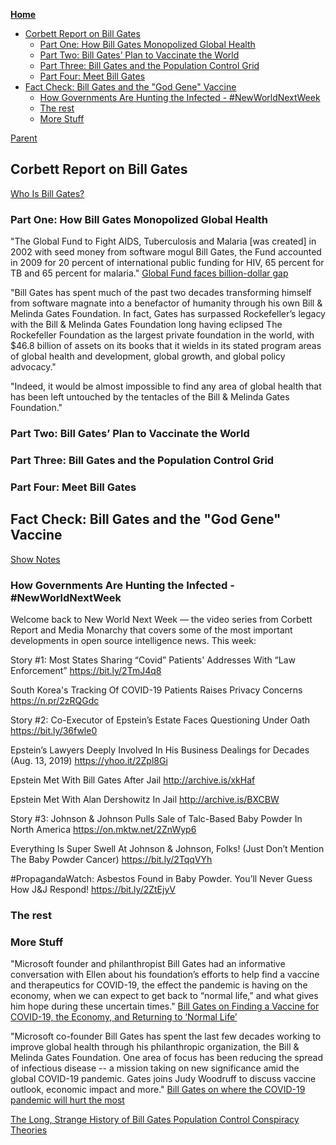 <!-- START doctoc generated TOC please keep comment here to allow auto update -->
<!-- DON'T EDIT THIS SECTION, INSTEAD RE-RUN doctoc TO UPDATE -->
**[Home](#pages/blog/cv19/index)**

- [Corbett Report on Bill Gates](#corbett-report-on-bill-gates)
  - [Part One: How Bill Gates Monopolized Global Health](#part-one-how-bill-gates-monopolized-global-health)
  - [Part Two: Bill Gates’ Plan to Vaccinate the World](#part-two-bill-gates-plan-to-vaccinate-the-world)
  - [Part Three: Bill Gates and the Population Control Grid](#part-three-bill-gates-and-the-population-control-grid)
  - [Part Four: Meet Bill Gates](#part-four-meet-bill-gates)
- [Fact Check: Bill Gates and the "God Gene" Vaccine](#fact-check-bill-gates-and-the-god-gene-vaccine)
  - [How Governments Are Hunting the Infected - #NewWorldNextWeek](#how-governments-are-hunting-the-infected---newworldnextweek)
  - [The rest](#the-rest)
  - [More Stuff](#more-stuff)

<!-- END doctoc generated TOC please keep comment here to allow auto update -->

[Parent](#pages/blog/cv19/bilmel)

## Corbett Report on Bill Gates

[Who Is Bill Gates?](https://www.corbettreport.com/gates/)

### Part One: How Bill Gates Monopolized Global Health

"The Global Fund to Fight AIDS, Tuberculosis and Malaria [was created] in 
2002 with seed money from software mogul Bill Gates, the Fund accounted in 
2009 for 20 percent of international public funding for HIV, 65 percent for 
TB and 65 percent for malaria."
[Global Fund faces billion-dollar gap](https://archive.fo/20130124180843/http://www.google.com/hostednews/afp/article/ALeqM5h6Ih8CYz1SqAKYjI-SiowJgu8BSA?docId=CNG.07d4a47a8ce76f0e07e322726bdf65a2.6f1)

"Bill Gates has spent much of the past two decades transforming 
himself from software magnate into a benefactor of humanity through his own 
Bill & Melinda Gates Foundation. In fact, Gates has surpassed Rockefeller’s 
legacy with the Bill & Melinda Gates Foundation long having eclipsed The 
Rockefeller Foundation as the largest private foundation in the world, with 
$46.8 billion of assets on its books that it wields in its stated program areas 
of global health and development, global growth, and global policy advocacy."

"Indeed, it would be almost impossible to find any area of global health that 
has been left untouched by the tentacles of the Bill & Melinda Gates Foundation."

<div class="video-view" data-id="wQSYdAX_9JY"></div>


### Part Two: Bill Gates’ Plan to Vaccinate the World

<div class="video-view" data-id="o7A_cMpKm6w"></div>

### Part Three: Bill Gates and the Population Control Grid

<div class="video-view" data-id="igx86PoU7v8"></div>

### Part Four: Meet Bill Gates

<div class="video-view" data-id="DSvhPnUgyz8"></div>

## Fact Check: Bill Gates and the "God Gene" Vaccine

[Show Notes](https://www.corbettreport.com/fact-check-bill-gates-and-the-god-gene-vaccine/)

<div class="video-view" data-id="DawyMdbRQSU"></div>

### How Governments Are Hunting the Infected - #NewWorldNextWeek

Welcome back to New World Next Week — the video series from Corbett Report and Media Monarchy that covers some of the most important developments in open source intelligence news. This week:

Story #1: Most States Sharing “Covid” Patients' Addresses With “Law Enforcement”
https://bit.ly/2TmJ4q8

South Korea's Tracking Of COVID-19 Patients Raises Privacy Concerns
https://n.pr/2zRQGdc

Story #2: Co-Executor of Epstein’s Estate Faces Questioning Under Oath
https://bit.ly/36fwle0

Epstein’s Lawyers Deeply Involved In His Business Dealings for Decades (Aug. 13, 2019)
https://yhoo.it/2Zpl8Gi

Epstein Met With Bill Gates After Jail
http://archive.is/xkHaf

Epstein Met With Alan Dershowitz In Jail 
http://archive.is/BXCBW

Story #3: Johnson & Johnson Pulls Sale of Talc-Based Baby Powder In North America
https://on.mktw.net/2ZnWyp6

Everything Is Super Swell At Johnson & Johnson, Folks! (Just Don’t Mention The Baby Powder Cancer)
https://bit.ly/2TqqVYh

#PropagandaWatch: Asbestos Found in Baby Powder. You’ll Never Guess How J&J Respond!
https://bit.ly/2ZtEjyV


<div class="video-view" data-id="HfqdSG4dtsg"></div>

### The rest

<div class="video-view" data-id="3Jg4jzDmMac"></div>

<div class="video-view" data-id="k1trzdmwR2M"></div>

<div class="video-view" data-id="8lh-HGcXE1Q"></div>

### More Stuff

"Microsoft founder and philanthropist Bill Gates had an informative 
conversation with Ellen about his foundation’s efforts to help find a vaccine 
and therapeutics for COVID-19, the effect the pandemic is having on the 
economy, when we can expect to get back to “normal life,” and what gives him 
hope during these uncertain times."
[Bill Gates on Finding a Vaccine for COVID-19, the Economy, and Returning to ‘Normal Life’](https://www.youtube.com/watch?v=5oEcxMfwJnw)

"Microsoft co-founder Bill Gates has spent the last few decades working to 
improve global health through his philanthropic organization, the Bill & 
Melinda Gates Foundation. One area of focus has been reducing the spread of 
infectious disease -- a mission taking on new significance amid the global 
COVID-19 pandemic. Gates joins Judy Woodruff to discuss vaccine outlook, 
economic impact and more."
[Bill Gates on where the COVID-19 pandemic will hurt the most](https://www.youtube.com/watch?v=W3qz9-bxljA)



[The Long, Strange History of Bill Gates Population Control Conspiracy Theories](https://www.huffpost.com/entry/bill-gates-coronavirus-vaccine-conspiracy_n_5eb9ab7ac5b69358ef8a9803)
